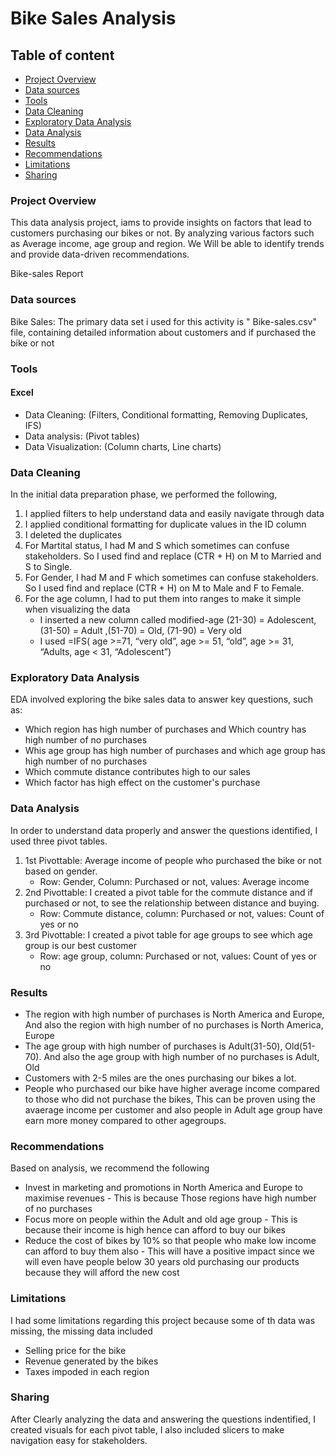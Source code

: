 
# Bike Sales Analysis

## Table of content
 - [Project Overview](#project-overview)
 - [Data sources](#data-sources)
 - [Tools](#tools)
 - [Data Cleaning](#data-cleaning)
 - [Exploratory Data Analysis](#exploratory-data-analysis)
 - [Data Analysis](#data-analysis)
 - [Results](#results)
 - [Recommendations](#recommendations)
 - [Limitations](#limitations)
 - [Sharing](#sharing)
### Project Overview

 This data analysis project, iams to provide insights on factors that lead to customers purchasing our bikes or not. By analyzing various factors such as Average income, age group and region. We Will be able to identify trends and provide data-driven recommendations.

Bike-sales Report

 ### Data sources

Bike Sales: The primary data set i used for this activity is " Bike-sales.csv" file, containing detailed information about customers and if purchased the bike or not

### Tools
#### Excel
- Data Cleaning: (Filters, Conditional formatting, Removing Duplicates, IFS)
- Data analysis: (Pivot tables)
- Data Visualization: (Column charts, Line charts)

### Data Cleaning

In the initial data preparation phase, we performed the following,
1. I applied filters to help understand data and easily navigate through data
2. I applied conditional formatting for duplicate values in the ID column
3. I deleted the duplicates
4. For Martital status, I had M and S which sometimes can confuse stakeholders. So I used find and replace (CTR + H) on M to Married and S to Single.
5. For Gender, I had M and F which sometimes can confuse stakeholders. So I used find and replace (CTR + H) on M to Male and F to Female.
6. For the age column, I had to put them into ranges to make it simple when visualizing the data 
     - I inserted a new column called modified-age (21-30) = Adolescent, (31-50) = Adult ,(51-70) = Old, (71-90) = Very old
     - I used =IFS( age >=71, “very old”, age >= 51, “old”, age >= 31, “Adults, age < 31, “Adolescent”)

### Exploratory Data Analysis

EDA involved exploring the bike sales data to answer key questions, such as:
- Which region has high number of purchases and Which country has high number of no purchases
- Whis age group has high number of purchases and which age group has high number of no purchases
- Which commute distance contributes high to our sales
- Which factor has high effect on the customer's purchase

### Data Analysis

In order to understand data properly and answer the questions identified, I used three pivot tables.
1. 1st Pivottable: Average income of people who purchased the bike or not based on gender.
   - Row: Gender, Column: Purchased or not, values: Average income
2. 2nd Pivottable: I created a pivot table for the commute distance and if purchased or not, to see the relationship between distance and buying.
   - Row: Commute distance, column: Purchased or not, values: Count of yes or no
4. 3rd Pivottable: I created a pivot table for age groups to see which age group is our best customer
   - Row: age group, column: Purchased or not, values: Count of yes or no


### Results

- The region with high number of purchases is North America and Europe, And also the region with high number of no purchases is  North America, Europe
- The age group with high number of purchases is Adult(31-50), Old(51-70). And also the age group with high number of no purchases is Adult, Old
- Customers with 2-5 miles are the ones purchasing our bikes a lot.
- People who purchased our bike have higher average income compared to those who did not purchase the bikes, This can be proven using the avaerage income per customer and also people in Adult age group have earn more money compared to other agegroups.

### Recommendations

Based on analysis, we recommend the following
- Invest in marketing and promotions in North America and Europe to maximise revenues - This is because Those regions have high number of no purchases
- Focus more on people within the Adult and old age group - This is because their income is high hence can afford to buy our bikes
- Reduce the cost of bikes by 10% so that people who make low income can afford to buy them also - This will have a positive impact since we will even have people below 30 years old purchasing our products because they will afford the new cost


### Limitations

I had some limitations regarding this project because some of th data was missing, the missing data included
- Selling price for the bike
- Revenue generated by the bikes
- Taxes impoded in each region


### Sharing

After Clearly analyzing the data and answering the questions indentified, I created visuals for each pivot table, I also included slicers to make navigation easy for stakeholders.

